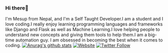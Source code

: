 ### Hi there👋
I'm Mesup from Nepal, and I'm a Self Taught Developer.I am a student and I love coding.I really enjoy learning programming languages and frameworks like Django and Flask as well as Machine Learning.I love helping people to understand new concepts and giving them tools to help them.I am a big-time automation guy. I am obsessed in becoming the best when it comes to coding.
[![Anurag's github stats](https://github-readme-stats.vercel.app/api?username=iammesup)](https://github.com/anuraghazra/github-readme-stats)
[![Website](https://img.shields.io/website?label=Mesup.com&style=for-the-badge&url=https%3A%2F%2Fcodestackr.com)](https://mesupadhikari.blogspot.com)
[![Twitter Follow](https://img.shields.io/twitter/follow/Mesup?color=1DA1F2&logo=twitter&style=for-the-badge)](https://?original_referer=https%3A%2F%2Fgithub.com%2FcodeSTACKr&screen_name=Mesup)
